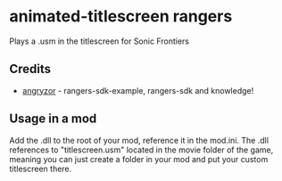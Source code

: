 # animated-titlescreen rangers

Plays a .usm in the titlescreen for Sonic Frontiers

## Credits

- [angryzor](www.github.com/angryzor) - rangers-sdk-example, rangers-sdk and knowledge!

## Usage in a mod

Add the .dll to the root of your mod, reference it in the mod.ini. The .dll references to "titlescreen.usm" located in the movie folder of the game, meaning you can just create a folder in your mod and put your custom titlescreen there.
